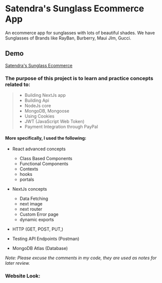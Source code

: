 # Satendra's Sunglass Ecommerce App

An ecommerce app for sunglasses with lots of beautiful shades. We have Sunglasses of Brands like RayBan, Burberry, Maui JIm, Gucci.

## Demo

[Satendra's Sunglass Ecommerce](https://satendra-sunglass-ecommerce.vercel.app/)

### The purpose of this project is to learn and practice concepts related to:

> - Building NextJs app
> - Building Api
> - NodeJs core
> - MongoDB, Mongoose
> - Using Cookies
> - JWT (JavaScript Web Token)
> - Payment Integration through PayPal

#### More specifically, I used the following:

 - React advanced concepts
    - Class Based Components
    - Functional Components
    - Contexts
    - hooks
    - portals

 - NextJs concepts
    - Data Fetching
    - next image
    - next router
    - Custom Error page
    - dynamic exports

 - HTTP (GET, POST, PUT,)
 - Testing API Endpoints (Postman)
 - MongoDB Atlas (Database)

_Note: Please excuse the comments in my code, they are used as notes for later review._

### Website Look:
